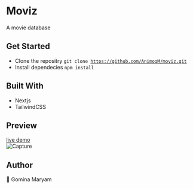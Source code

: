 # Moviz
A movie database

## Get Started
- Clone the repositry <code>git clone https://github.com/AnimogM/moviz.git</code>
- Install dependecies <code>npm install</code>

## Built With
- Nextjs
- TailwindCSS


## Preview
[live demo](https://moviz-sooty.vercel.app/)<br>
![Capture](https://user-images.githubusercontent.com/80972735/164878130-1c5df158-788c-4e00-b7f9-5e7590212ad7.PNG)

## Author
👤 Gomina Maryam
